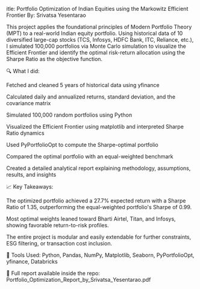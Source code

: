 itle: Portfolio Optimization of Indian Equities using the Markowitz Efficient Frontier
By: Srivatsa Yesentarao

This project applies the foundational principles of Modern Portfolio Theory (MPT) to a real-world Indian equity portfolio. Using historical data of 10 diversified large-cap stocks (TCS, Infosys, HDFC Bank, ITC, Reliance, etc.), I simulated 100,000 portfolios via Monte Carlo simulation to visualize the Efficient Frontier and identify the optimal risk-return allocation using the Sharpe Ratio as the objective function.

🔍 What I did:

Fetched and cleaned 5 years of historical data using yfinance

Calculated daily and annualized returns, standard deviation, and the covariance matrix

Simulated 100,000 random portfolios using Python

Visualized the Efficient Frontier using matplotlib and interpreted Sharpe Ratio dynamics

Used PyPortfolioOpt to compute the Sharpe-optimal portfolio

Compared the optimal portfolio with an equal-weighted benchmark

Created a detailed analytical report explaining methodology, assumptions, results, and insights

📈 Key Takeaways:

The optimized portfolio achieved a 27.7% expected return with a Sharpe Ratio of 1.35, outperforming the equal-weighted portfolio's Sharpe of 0.99.

Most optimal weights leaned toward Bharti Airtel, Titan, and Infosys, showing favorable return-to-risk profiles.

The entire project is modular and easily extendable for further constraints, ESG filtering, or transaction cost inclusion.

🔧 Tools Used: Python, Pandas, NumPy, Matplotlib, Seaborn, PyPortfolioOpt, yfinance, Databricks

📄 Full report available inside the repo: Portfolio_Optimization_Report_by_Srivatsa_Yesentarao.pdf
